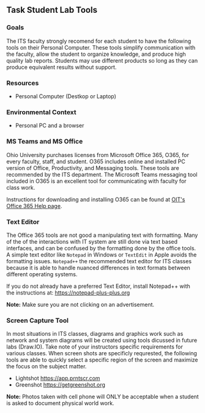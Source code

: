 ## Task Student Lab Tools

### Goals

The ITS faculty strongly recomend for each student to have the following tools on their Personal Computer. These tools simplify communication with the faculty, allow the student to organize knowledge, and produce high quality lab reports. Students may use different products so long as they can produce equivalent results without support.

### Resources

- Personal Computer (Destkop or Laptop)

### Environmental Context

- Personal PC and a browser

### MS Teams and MS Office

Ohio University purchases licenses from Microsoft Office 365, O365, for every faculty, staff, and student. O365 includes online and installed PC version of Office, Productivity, and Messaging tools. These tools are recommended by the ITS department. The Microsoft Teams messaging tool included in O365 is an excellent tool for communicating with faculty for class work.

Instructions for downloading and installing O365 can be found at [OIT's Office 365 Help page](https://help.ohio.edu/TDClient/30/Portal/KB/ArticleDet?ID=116).

### Text Editor

The Office 365 tools are not good a manipulating text with formatting. Many of the of the interactions with IT system are still done via text based interfaces, and can be confused by the formatting done by the office tools. A simple text editor like ``Notepad`` in Windows or ``TextEdit`` in Apple avoids the formatting issues. ``Notepad++`` the recommended text editor for ITS classes because it is able to handle nuanced differences in text formats between different operating systems.

If you do not already have a preferred Text Editor, install Notepad++ with the instructions at: <https://notepad-plus-plus.org> 

**Note:** Make sure you are not clicking on an advertisement.

### Screen Capture Tool 

In most situations in ITS classes, diagrams and graphics work such as network and system diagrams will be created using tools dicussed in future labs (Draw.IO). Take note of your instructors specific requirements for various classes. When screen shots are specificly requrested, the following tools are able to quickly select a specific region of the screen and maximize the focus on the subject matter.
-   Lightshot <https://app.prntscr.com>
-   Greenshot <https://getgreenshot.org>

**Note:** Photos taken with cell phone will ONLY be acceptable when a student is asked to document physical world work. 